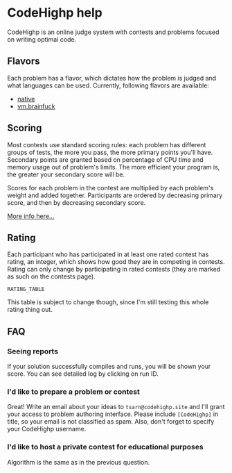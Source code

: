 # CodeHighp help

CodeHighp is an online judge system with contests and problems
focused on writing optimal code.

## Flavors

Each problem has a flavor, which dictates how the
problem is judged and what languages can be used.
Currently, following flavors are available:

 - [native](/help/flavors/native)
 - [vm.brainfuck](/help/flavors/vm.brainfuck)

## Scoring

Most contests use standard scoring rules: each problem has
different groups of tests, the more you pass, the more primary points you'll have.
Secondary points are granted based on percentage of CPU time and memory usage
out of problem's limits. The more efficient your program is, the greater your
secondary score will be.

Scores for each problem in the contest are multiplied by each problem's weight
and added together. Participants are ordered by decreasing primary score,
and then by decreasing secondary score.

[More info here...](/help/scoring)

## Rating

Each participant who has participated in at least one rated contest
has rating, an integer, which shows how good they are in competing in contests.
Rating can only change by participating in rated contests (they are marked as
such on the contests page).

`RATING_TABLE`

This table is subject to change though, 
since I'm still testing this whole rating thing out.

## FAQ

### Seeing reports

If your solution successfully compiles and runs, you will be shown
your score. You can see detailed log by clicking on run ID.

### I'd like to prepare a problem or contest

Great! Write an email about your ideas to `tsarn@codehighp.site` and
I'll grant your access to problem authoring interface.
Please include `[CodeHighp]` in title, so your email is not classified as spam.
Also, don't forget to specify your CodeHighp username.

### I'd like to host a private contest for educational purposes

Algorithm is the same as in the previous question.
